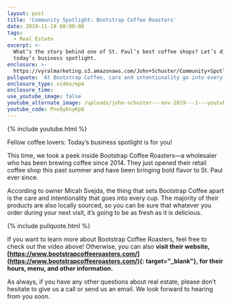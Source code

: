 ```yaml
---
layout: post
title: 'Community Spotlight: Bootstrap Coffee Roasters'
date: 2019-11-18 00:00:00
tags:
  - Real Estate
excerpt: >-
  What’s the story behind one of St. Paul’s best coffee shops? Let’s discuss in
  today’s business spotlight.
enclosure: >-
  https://vyralmarketing.s3.amazonaws.com/John+Schuster/Community+Spotlight-+Bootstrap+Coffee+Roasters.mp4
pullquote: 'At Bootstrap Coffee, care and intentionality go into every cup.'
enclosure_type: video/mp4
enclosure_time:
use_youtube_image: false
youtube_alternate_image: /uploads/john-schuster---nov-2019---1---youtube.jpg
youtube_code: Pnx8yKnyKp8
---
```


{% include youtube.html %}

Fellow coffee lovers: Today’s business spotlight is for you\!&nbsp;

This time, we took a peek inside Bootstrap Coffee Roasters—a wholesaler who has been brewing coffee since 2014. They just opened their retail coffee shop this past summer and have been bringing bold flavor to St. Paul ever since.

According to owner Micah Svejda, the thing that sets Bootstrap Coffee apart is the care and intentionality that goes into every cup. The majority of their products are also locally sourced, so you can be sure that whatever you order during your next visit, it’s going to be as fresh as it is delicious.

{% include pullquote.html %}

If you want to learn more about Bootstrap Coffee Roasters, feel free to check out the video above\! Otherwise, you can also **visit their website, [https://www.bootstrapcoffeeroasters.com/](https://www.bootstrapcoffeeroasters.com/){: target="_blank"}, for their hours, menu, and other information.**

As always, if you have any other questions about real estate, please don’t hesitate to give us a call or send us an email. We look forward to hearing from you soon.
